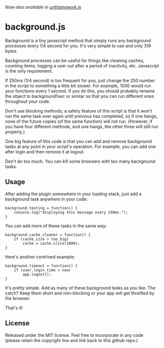 *Now also available in [unframework.js](https://github.com/jamiesonbecker/unframework.js)*

background.js
=============

Background is a tiny javascript method that simply runs any background
processes every 1/4 second for you. It's very simple to use and only 319
bytes.

Background processes can be useful for things like cleaning caches, counting
items, logging a user out after a period of inactivity, etc.  Javascript is the
only requirement.

If 250ms (1/4 second) is too frequent for you, just change the 250 number in
the script to something a little bit slower. For example, 1000 would run your functions every 
1 second. If you do this, you should probably rename the object to background1sec or similar
so that you can run different ones throughout your code.

Don't use blocking methods; a safety feature of this script is that it won't run the same task over again until
previous has completed, so if one hangs, none of the future copies (of the same function) will not run. (However, if you have four different methods,
and one hangs, the other three will still run properly.)

One big feature of this code is that you can add and remove background tasks at any point in your
script's operation. For example, you can add one after login and then remove it at logout.

Don't do too much. You can kill some browsers with too many background tasks.


Usage
-----

After adding the plugin somewhere in your loading stack, just add a background
task anywhere in your code:

    background.testing = function() {
        console.log("displaying this message every 250ms.");
    }
    
You can add more of these tasks in the same way:

    background.cache_cleaner = function() {
        if (cache_size > too_big)
            cache = cache.slice(1000);
    }

Here's another contrived example:

    background.timeout = function() {
        if (user.login_time < now)
            app.logout();
    }
    

It's pretty simple. Add as many of these background tasks as you like. The catch?
Keep them short and non-blocking or your app will get throttled by the browser.

That's it!



License
-------

Released under the MIT license. Feel free to incorporate in any code (please
retain the copyright line and link back to this github repo.)

